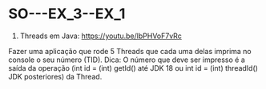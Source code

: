 # SO---EX_3--EX_1
1) Threads em Java: https://youtu.be/lbPHVoF7vRc

Fazer uma aplicação que rode 5 Threads que cada uma delas imprima no console o seu
número (TID).
Dica: O número que deve ser impresso é a saída da operação (int id = (int) getId() até JDK 18
ou int id = (int) threadId() JDK posteriores) da Thread.
